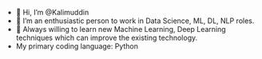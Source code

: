 - 👋 Hi, I’m @Kalimuddin
- 👀 I’m an enthusiastic person to work in Data Science, ML, DL, NLP roles.
- 🌱 Always willing to learn new Machine Learning, Deep Learning techniques which can improve the existing technology.
- My primary coding language: Python

<!---
Kalimuddin/Kalimuddin is a ✨ special ✨ repository because its `README.md` (this file) appears on your GitHub profile.
You can click the Preview link to take a look at your changes.
--->
